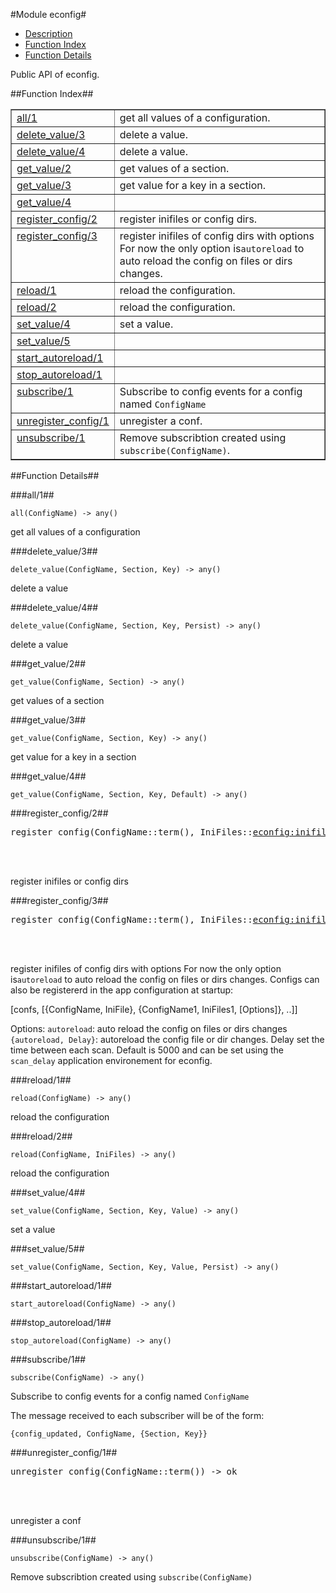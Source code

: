 

#Module econfig#
* [Description](#description)
* [Function Index](#index)
* [Function Details](#functions)


Public API of econfig.

<a name="index"></a>

##Function Index##


<table width="100%" border="1" cellspacing="0" cellpadding="2" summary="function index"><tr><td valign="top"><a href="#all-1">all/1</a></td><td>get all values of a configuration.</td></tr><tr><td valign="top"><a href="#delete_value-3">delete_value/3</a></td><td>delete a value.</td></tr><tr><td valign="top"><a href="#delete_value-4">delete_value/4</a></td><td>delete a value.</td></tr><tr><td valign="top"><a href="#get_value-2">get_value/2</a></td><td>get values of a section.</td></tr><tr><td valign="top"><a href="#get_value-3">get_value/3</a></td><td>get value for a key in a section.</td></tr><tr><td valign="top"><a href="#get_value-4">get_value/4</a></td><td></td></tr><tr><td valign="top"><a href="#register_config-2">register_config/2</a></td><td>register inifiles or config dirs.</td></tr><tr><td valign="top"><a href="#register_config-3">register_config/3</a></td><td>register inifiles of config dirs with options
For now the only option is<code>autoreload</code> to auto reload the config on
files or dirs changes.</td></tr><tr><td valign="top"><a href="#reload-1">reload/1</a></td><td>reload the configuration.</td></tr><tr><td valign="top"><a href="#reload-2">reload/2</a></td><td>reload the configuration.</td></tr><tr><td valign="top"><a href="#set_value-4">set_value/4</a></td><td>set a value.</td></tr><tr><td valign="top"><a href="#set_value-5">set_value/5</a></td><td></td></tr><tr><td valign="top"><a href="#start_autoreload-1">start_autoreload/1</a></td><td></td></tr><tr><td valign="top"><a href="#stop_autoreload-1">stop_autoreload/1</a></td><td></td></tr><tr><td valign="top"><a href="#subscribe-1">subscribe/1</a></td><td>Subscribe to config events for a config named <code>ConfigName</code></td></tr><tr><td valign="top"><a href="#unregister_config-1">unregister_config/1</a></td><td>unregister a conf.</td></tr><tr><td valign="top"><a href="#unsubscribe-1">unsubscribe/1</a></td><td>Remove subscribtion created using <code>subscribe(ConfigName)</code>.</td></tr></table>


<a name="functions"></a>

##Function Details##

<a name="all-1"></a>

###all/1##


`all(ConfigName) -> any()`

get all values of a configuration<a name="delete_value-3"></a>

###delete_value/3##


`delete_value(ConfigName, Section, Key) -> any()`

delete a value<a name="delete_value-4"></a>

###delete_value/4##


`delete_value(ConfigName, Section, Key, Persist) -> any()`

delete a value<a name="get_value-2"></a>

###get_value/2##


`get_value(ConfigName, Section) -> any()`

get values of a section<a name="get_value-3"></a>

###get_value/3##


`get_value(ConfigName, Section, Key) -> any()`

get value for a key in a section<a name="get_value-4"></a>

###get_value/4##


`get_value(ConfigName, Section, Key, Default) -> any()`

<a name="register_config-2"></a>

###register_config/2##


<pre>register_config(ConfigName::term(), IniFiles::<a href="econfig.md#type-inifiles">econfig:inifiles()</a>) -> ok | {error, any()}</pre>
<br></br>


register inifiles or config dirs<a name="register_config-3"></a>

###register_config/3##


<pre>register_config(ConfigName::term(), IniFiles::<a href="econfig.md#type-inifiles">econfig:inifiles()</a>, Options::<a href="econfig.md#type-options">econfig:options()</a>) -> ok | {error, any()}</pre>
<br></br>




register inifiles of config dirs with options
For now the only option is`autoreload` to auto reload the config on
files or dirs changes.
Configs can also be registererd in the app configuration at startup:



[confs, [{ConfigName, IniFile},
{ConfigName1, IniFiles1, [Options]}, ..]]

Options:
`autoreload`: auto reload the config on files or dirs changes
`{autoreload, Delay}`: autoreload the config file or dir
changes. Delay set the time between each scan. Default is 5000
and can be set using the `scan_delay` application environement
for econfig.<a name="reload-1"></a>

###reload/1##


`reload(ConfigName) -> any()`

reload the configuration<a name="reload-2"></a>

###reload/2##


`reload(ConfigName, IniFiles) -> any()`

reload the configuration<a name="set_value-4"></a>

###set_value/4##


`set_value(ConfigName, Section, Key, Value) -> any()`

set a value<a name="set_value-5"></a>

###set_value/5##


`set_value(ConfigName, Section, Key, Value, Persist) -> any()`

<a name="start_autoreload-1"></a>

###start_autoreload/1##


`start_autoreload(ConfigName) -> any()`

<a name="stop_autoreload-1"></a>

###stop_autoreload/1##


`stop_autoreload(ConfigName) -> any()`

<a name="subscribe-1"></a>

###subscribe/1##


`subscribe(ConfigName) -> any()`



Subscribe to config events for a config named `ConfigName`



The message received to each subscriber will be of the form:

`{config_updated, ConfigName, {Section, Key}}`
<a name="unregister_config-1"></a>

###unregister_config/1##


<pre>unregister_config(ConfigName::term()) -&gt; ok</pre>
<br></br>


unregister a conf<a name="unsubscribe-1"></a>

###unsubscribe/1##


`unsubscribe(ConfigName) -> any()`

Remove subscribtion created using `subscribe(ConfigName)`
